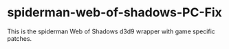# spiderman-web-of-shadows-PC-Fix
This is the spiderman Web of Shadows d3d9 wrapper with game specific patches.
